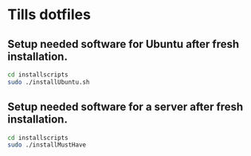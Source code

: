 # Tills dotfiles
## Setup needed software for Ubuntu after fresh installation.
~~~bash
cd installscripts
sudo ./installUbuntu.sh
~~~

## Setup needed software for a server after fresh installation.
~~~bash
cd installscripts
sudo ./installMustHave
~~~
